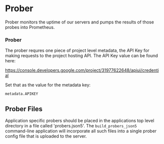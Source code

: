 Prober
======

Prober monitors the uptime of our servers and pumps the results of those probes
into Prometheus.


### Prober ###
The prober requres one piece of project level metadata, the API Key for making
requests to the project hosting API. The API Key value can be found here:

https://console.developers.google.com/project/31977622648/apiui/credential

Set that as the value for the metadata key:

    metadata.APIKEY

Prober Files
------------

Application specific probers should be placed in the applications top level
directory in a file called 'probers.json5'. The `build_probers_json5`
command-line application will incorporate all such files into a single prober
config file that is uploaded to the server.

